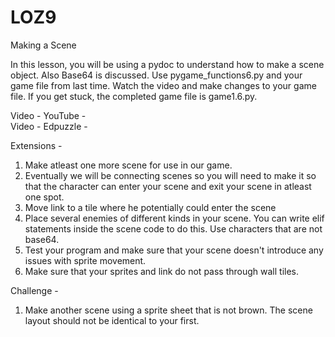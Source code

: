 # LOZ9
Making a Scene

In this lesson, you will be using a pydoc to understand how to make a scene object.  Also Base64 is discussed.  Use pygame_functions6.py and your game file from last time.  Watch the video and make changes to your game file.  If you get stuck, the completed game file is game1.6.py.

Video - YouTube -  
Video - Edpuzzle -  

Extensions -  
1. Make atleast one more scene for use in our game.
2. Eventually we will be connecting scenes so you will need to make it so that the character can enter your scene and exit your scene in atleast one spot.
3. Move link to a tile where he potentially could enter the scene
4. Place several enemies of different kinds in your scene.  You can write elif statements inside the scene code to do this.  Use characters that are not base64.
5. Test your program and make sure that your scene doesn't introduce any issues with sprite movement.
6. Make sure that your sprites and link do not pass through wall tiles.

Challenge -  
1. Make another scene using a sprite sheet that is not brown.  The scene layout should not be identical to your first.
